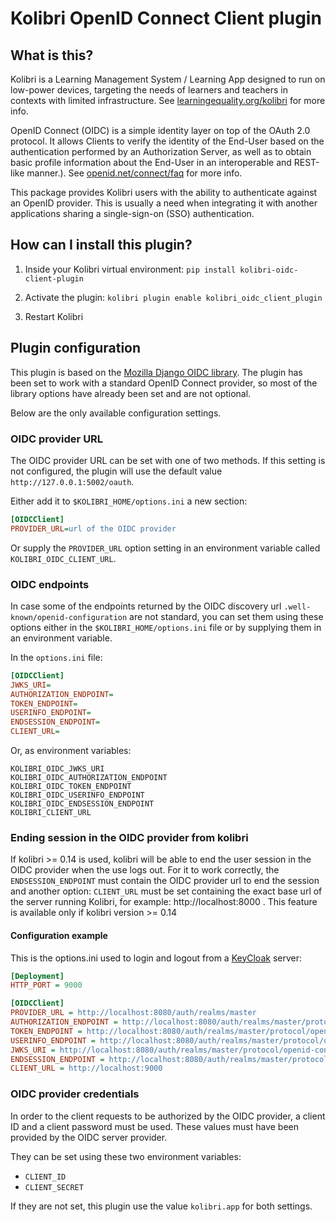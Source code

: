
# Kolibri OpenID Connect Client plugin

## What is this?

Kolibri is a Learning Management System / Learning App designed to run on low-power devices, targeting the needs of learners and teachers in contexts with limited infrastructure. See [learningequality.org/kolibri](https://learningequality.org/kolibri/) for more info.

OpenID Connect (OIDC) is a simple identity layer on top of the OAuth 2.0 protocol. It allows Clients to verify the identity of the End-User based on the authentication performed by an Authorization Server, as well as to obtain basic profile information about the End-User in an interoperable and REST-like manner.). See [openid.net/connect/faq](https://openid.net/connect/faq/) for more info.

This package provides Kolibri users with the ability to authenticate against an OpenID provider. This is usually a need when integrating it with another applications sharing a single-sign-on (SSO) authentication.


## How can I install this plugin?

1. Inside your Kolibri virtual environment: `pip install kolibri-oidc-client-plugin`

2. Activate the plugin: `kolibri plugin enable kolibri_oidc_client_plugin`

3. Restart Kolibri


## Plugin configuration

This plugin is based on the [Mozilla Django OIDC library](https://mozilla-django-oidc.readthedocs.io/en/stable/). The plugin has been set to work with a standard OpenID Connect provider, so most of the library options have already been set and are not optional.

Below are the only available configuration settings.


### OIDC provider URL

The OIDC provider URL can be set with one of two methods. If this setting is not configured, the plugin will use the default value  `http://127.0.0.1:5002/oauth`.

Either add it to `$KOLIBRI_HOME/options.ini` a new section:

```ini
[OIDCClient]
PROVIDER_URL=url of the OIDC provider
```

Or supply the `PROVIDER_URL` option setting in an environment variable called `KOLIBRI_OIDC_CLIENT_URL`.


### OIDC endpoints

In case some of the endpoints returned by the OIDC discovery url `.well-known/openid-configuration` are not standard, you can set them using these options either in the `$KOLIBRI_HOME/options.ini` file or by supplying them in an environment variable.

In the `options.ini` file:

```ini
[OIDCClient]
JWKS_URI=
AUTHORIZATION_ENDPOINT=
TOKEN_ENDPOINT=
USERINFO_ENDPOINT=
ENDSESSION_ENDPOINT=
CLIENT_URL=

```

Or, as environment variables:

```
KOLIBRI_OIDC_JWKS_URI
KOLIBRI_OIDC_AUTHORIZATION_ENDPOINT
KOLIBRI_OIDC_TOKEN_ENDPOINT
KOLIBRI_OIDC_USERINFO_ENDPOINT
KOLIBRI_OIDC_ENDSESSION_ENDPOINT
KOLIBRI_CLIENT_URL
```

### Ending session in the OIDC provider from kolibri
If kolibri >= 0.14 is used, kolibri will be able to end the user session in the OIDC provider when the use logs out.
For it to work correctly, the `ENDSESSION_ENDPOINT` must contain the OIDC provider url to end the session and another option: `CLIENT_URL` must be set containing the exact base url of the server running Kolibri, for example: http://localhost:8000 . This feature is available only if kolibri version >= 0.14

#### Configuration example
This is the options.ini used to login and logout from a [KeyCloak](https://www.keycloak.org/) server:

```ini
[Deployment]
HTTP_PORT = 9000

[OIDCClient]
PROVIDER_URL = http://localhost:8080/auth/realms/master
AUTHORIZATION_ENDPOINT = http://localhost:8080/auth/realms/master/protocol/openid-connect/auth
TOKEN_ENDPOINT = http://localhost:8080/auth/realms/master/protocol/openid-connect/token
USERINFO_ENDPOINT = http://localhost:8080/auth/realms/master/protocol/openid-connect/userinfo
JWKS_URI = http://localhost:8080/auth/realms/master/protocol/openid-connect/certs
ENDSESSION_ENDPOINT = http://localhost:8080/auth/realms/master/protocol/openid-connect/logout
CLIENT_URL = http://localhost:9000
```

### OIDC provider credentials

In order to the client requests to be authorized by the OIDC provider, a client ID and a client password must be used. These values must have been provided by the OIDC server provider.

They can be set using these two environment variables:

* `CLIENT_ID`
* `CLIENT_SECRET`

If they are not set, this plugin use the value `kolibri.app` for both settings.
